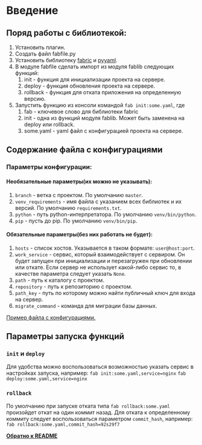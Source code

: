 # Введение


## Поряд работы с библиотекой:
1. Установить плагин.
2. Создать файл fabfile.py
3. Установить библиотеку [fabric](http://www.fabfile.org/installing.html) и [pyyaml](http://pyyaml.org/). 
4. В модуле fabfile сделать импорт из модуля fablib следующих функций:
    1. init - функция для инициализации проекта на сервере. 
    2. deploy - функция обновления проекта на сервере.
    3. rollback - функция для отката приложения на определенную версию.
5. Запустить функцию из консоли командой `fab init:some.yaml`, где
    1. fab - ключевое слово для библиотеки fabric
    2. init - одна из функций модуля fablib. Может быть заменена на 
    deploy или rollback.
    3. some.yaml - yaml файл с конфигурацией проекта на сервере.


## Содержание файла с конфигурациями

### Параметры конфигурации:
#### Необязательные параметры(их можно не указывать):
1. `branch` - ветка с проектом. По умолчанию `master`.
2. `venv_requirements` - имя файла с указанием всех библиотек и их версий.
По умолчанию `requirements.txt`.
3. `python` - путь python-интерпретатора. По умолчанию `venv/bin/python`.
4. `pip` - пусть до pip. По умолчанию `venv/bin/pip`.

#### Обязательные параметры(без них работать не будет):
1. `hosts` - список хостов. Указывается в таком формате: `user@host:port`.
2. `work_service` - сервис, который взаимодействует с сервиром. 
Он будет запущен при инициализации и перезагружен при обновлении или откате.
Если сервер не использует какой-либо сервис то, в качестве параметра следует указать `None`.
3. `path` - путь к каталогу с проектом.
4. `repository` - путь к репозиторию с проектом.
5. `path_key` - путь по которому можно найти публичный ключ для входа на сервер.
6. `migrate_command` - команда для миграции базы данных.

[Пример файла с конфигурациями.](../files/myservers.yaml.example)


## Параметры запуска функций
### `init` и `deploy`
Для удобства можно воспользоваться возможностью указать сервис в настройках запуска, например:
 `fab init:some.yaml,service=nginx`
 `fab deploy:some.yaml,service=nginx`
### `rollback`
По умолчанию при запуске отката типа `fab rollback:some.yaml` произойдет откат на один коммит назад.
Для отката к определенному коммиту следует воспользоваться параметром `commit_hash`, например:
`fab rollback:some.yaml,commit_hash=92s29f7`



**[Обратно к README](../README.md)**